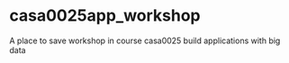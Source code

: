 # casa0025app_workshop
A place to save workshop in course casa0025 build applications with big data
